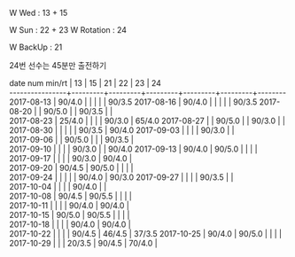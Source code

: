 W Wed      : 13 + 15

W Sun      : 22 + 23
W Rotation :      24

W BackUp   : 21

24번 선수는 45분만 출전하기

date num min/rt |    13   |    15   |    21   |    22   |    23   |    24  
----------------+---------+---------+---------+---------+---------+--------
2017-08-13      |  90/4.0 |         |         |         |         |  90/3.5
2017-08-16      |  90/4.0 |         |         |         |         |  90/3.5
2017-08-20      |         |  90/5.0 |         |  90/3.5 |         |        
2017-08-23      |  25/4.0 |         |         |         |  90/3.0 |  65/4.0
2017-08-27      |         |  90/5.0 |         |  90/3.0 |         |        
2017-08-30      |         |         |         |         |  90/3.5 |  90/4.0
2017-09-03      |         |         |         |  90/3.0 |         |        
2017-09-06      |         |  90/5.0 |         |         |  90/3.5 |        
2017-09-10      |         |         |         |  90/3.0 |         |  90/4.0
2017-09-13      |  90/4.0 |  90/5.0 |         |         |         |        
2017-09-17      |         |         |         |  90/3.0 |  90/4.0 |        
2017-09-20      |  90/4.5 |  90/5.0 |         |         |         |        
2017-09-24      |         |         |         |         |  90/4.0 |  90/3.0
2017-09-27      |         |         |         |  90/3.5 |         |        
2017-10-04      |         |         |         |  90/4.0 |         |        
2017-10-08      |  90/4.5 |  90/5.5 |         |         |         |        
2017-10-11      |         |         |         |  90/4.0 |  90/4.0 |        
2017-10-15      |  90/5.0 |  90/5.5 |         |         |         |        
2017-10-18      |         |         |         |  90/4.0 |  90/4.0 |        
2017-10-22      |         |         |         |  90/4.5 |  46/4.5 |  37/3.5
2017-10-25      |  90/4.0 |  90/5.0 |         |         |         |        
2017-10-29      |         |         |  20/3.5 |  90/4.5 |  70/4.0 |        

